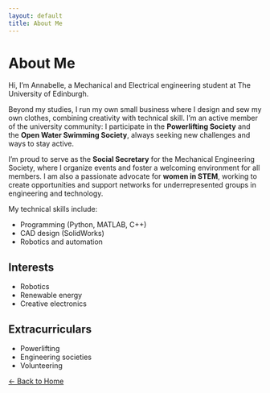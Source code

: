 ```yaml
---
layout: default
title: About Me
---
```


# About Me

Hi, I’m Annabelle, a Mechanical and Electrical engineering student at The University of Edinburgh.

Beyond my studies, I run my own small business where I design and sew my own clothes, combining creativity with technical skill. I’m an active member of the university community: I participate in the **Powerlifting Society** and the **Open Water Swimming Society**, always seeking new challenges and ways to stay active.

I’m proud to serve as the **Social Secretary** for the Mechanical Engineering Society, where I organize events and foster a welcoming environment for all members. I am also a passionate advocate for **women in STEM**, working to create opportunities and support networks for underrepresented groups in engineering and technology.

My technical skills include:
- Programming (Python, MATLAB, C++)
- CAD design (SolidWorks)
- Robotics and automation

## Interests
- Robotics  
- Renewable energy  
- Creative electronics  

## Extracurriculars
- Powerlifting  
- Engineering societies  
- Volunteering  

[← Back to Home](/)
